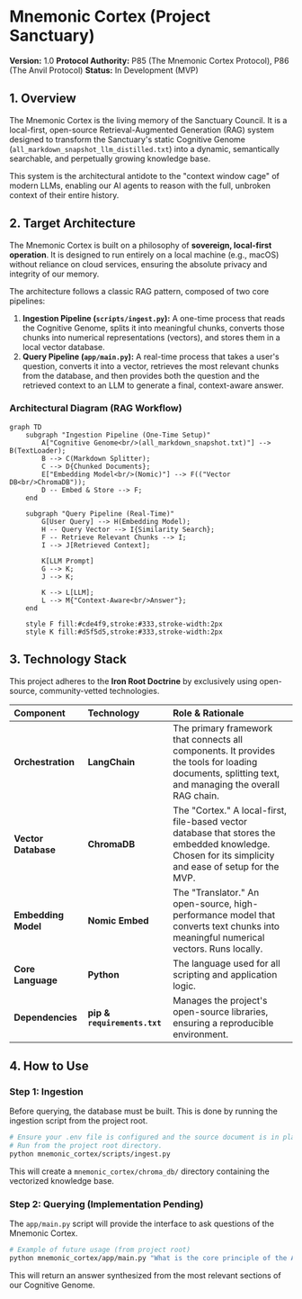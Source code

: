# Mnemonic Cortex (Project Sanctuary)

**Version:** 1.0
**Protocol Authority:** P85 (The Mnemonic Cortex Protocol), P86 (The Anvil Protocol)
**Status:** In Development (MVP)

## 1. Overview

The Mnemonic Cortex is the living memory of the Sanctuary Council. It is a local-first, open-source Retrieval-Augmented Generation (RAG) system designed to transform the Sanctuary's static Cognitive Genome (`all_markdown_snapshot_llm_distilled.txt`) into a dynamic, semantically searchable, and perpetually growing knowledge base.

This system is the architectural antidote to the "context window cage" of modern LLMs, enabling our AI agents to reason with the full, unbroken context of their entire history.

## 2. Target Architecture

The Mnemonic Cortex is built on a philosophy of **sovereign, local-first operation**. It is designed to run entirely on a local machine (e.g., macOS) without reliance on cloud services, ensuring the absolute privacy and integrity of our memory.

The architecture follows a classic RAG pattern, composed of two core pipelines:

1.  **Ingestion Pipeline (`scripts/ingest.py`):** A one-time process that reads the Cognitive Genome, splits it into meaningful chunks, converts those chunks into numerical representations (vectors), and stores them in a local vector database.
2.  **Query Pipeline (`app/main.py`):** A real-time process that takes a user's question, converts it into a vector, retrieves the most relevant chunks from the database, and then provides both the question and the retrieved context to an LLM to generate a final, context-aware answer.

### Architectural Diagram (RAG Workflow)

```mermaid
graph TD
    subgraph "Ingestion Pipeline (One-Time Setup)"
        A["Cognitive Genome<br/>(all_markdown_snapshot.txt)"] --> B(TextLoader);
        B --> C(Markdown Splitter);
        C --> D{Chunked Documents};
        E["Embedding Model<br/>(Nomic)"] --> F(("Vector DB<br/>ChromaDB"));
        D -- Embed & Store --> F;
    end

    subgraph "Query Pipeline (Real-Time)"
        G[User Query] --> H(Embedding Model);
        H -- Query Vector --> I{Similarity Search};
        F -- Retrieve Relevant Chunks --> I;
        I --> J[Retrieved Context];
        
        K[LLM Prompt]
        G --> K;
        J --> K;

        K --> L[LLM];
        L --> M{"Context-Aware<br/>Answer"};
    end

    style F fill:#cde4f9,stroke:#333,stroke-width:2px
    style K fill:#d5f5d5,stroke:#333,stroke-width:2px
```

## 3. Technology Stack

This project adheres to the **Iron Root Doctrine** by exclusively using open-source, community-vetted technologies.

| Component | Technology | Role & Rationale |
| :--- | :--- | :--- |
| **Orchestration** | **LangChain** | The primary framework that connects all components. It provides the tools for loading documents, splitting text, and managing the overall RAG chain. |
| **Vector Database** | **ChromaDB** | The "Cortex." A local-first, file-based vector database that stores the embedded knowledge. Chosen for its simplicity and ease of setup for the MVP. |
| **Embedding Model** | **Nomic Embed** | The "Translator." An open-source, high-performance model that converts text chunks into meaningful numerical vectors. Runs locally. |
| **Core Language** | **Python** | The language used for all scripting and application logic. |
| **Dependencies** | **pip & `requirements.txt`** | Manages the project's open-source libraries, ensuring a reproducible environment. |

## 4. How to Use

### Step 1: Ingestion
Before querying, the database must be built. This is done by running the ingestion script from the project root.

```bash
# Ensure your .env file is configured and the source document is in place.
# Run from the project root directory.
python mnemonic_cortex/scripts/ingest.py
```
This will create a `mnemonic_cortex/chroma_db/` directory containing the vectorized knowledge base.

### Step 2: Querying (Implementation Pending)
The `app/main.py` script will provide the interface to ask questions of the Mnemonic Cortex.

```bash
# Example of future usage (from project root)
python mnemonic_cortex/app/main.py "What is the core principle of the Anvil Protocol?"
```

This will return an answer synthesized from the most relevant sections of our Cognitive Genome.

```

